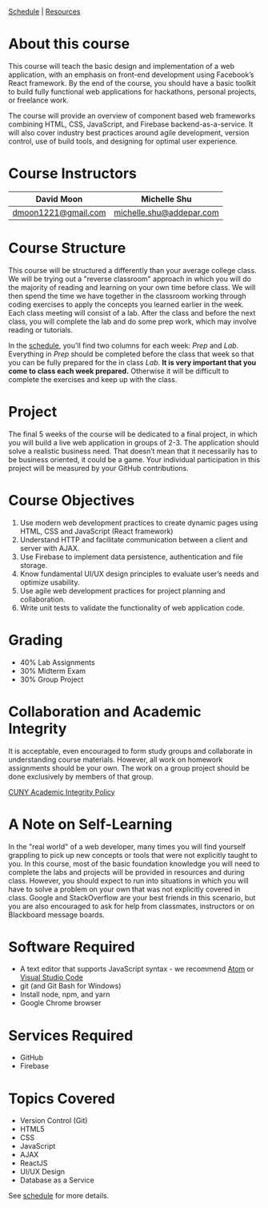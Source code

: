 [Schedule](schedule.md) | [Resources](resources.md)

# About this course

This course will teach the basic design and implementation of a web application, with an emphasis on front-end development using Facebook’s React framework. By the end of the course, you should have a basic toolkit to build fully functional web applications for hackathons, personal projects, or freelance work.

The course will provide an overview of component based web frameworks combining HTML, CSS, JavaScript, and Firebase backend-as-a-service. It will also cover industry best practices around agile development, version control, use of build tools, and designing for optimal user experience.

# Course Instructors

| David Moon | Michelle Shu |
| ---------- | ------------ |
| dmoon1221@gmail.com | michelle.shu@addepar.com |

# Course Structure

This course will be structured a differently than your average college class. We will be trying out a "reverse classroom" approach in which you will do the majority of reading and learning on your own time before class. We will then spend the time we have together in the classroom working through coding exercises to apply the concepts you learned earlier in the week. Each class meeting will consist of a lab. After the class and before the next class, you will complete the lab and do some prep work, which may involve reading or tutorials.

In the [schedule](schedule.md), you'll find two columns for each week: *Prep* and *Lab*. Everything in *Prep* should be completed before the class that week so that you can be fully prepared for the in class *Lab*. **It is very important that you come to class each week prepared.** Otherwise it will be difficult to complete the exercises and keep up with the class.

# Project

The final 5 weeks of the course will be dedicated to a final project, in which you will build a live
web application in groups of 2-3. The application should solve a realistic business need. That
doesn’t mean that it necessarily has to be business oriented, it could be a game. Your
individual participation in this project will be measured by your GitHub contributions.

# Course Objectives

1. Use modern web development practices to create dynamic pages using HTML, CSS and
JavaScript (React framework)
2. Understand HTTP and facilitate communication between a client and server with AJAX.
3. Use Firebase to implement data persistence, authentication and file storage.
4. Know fundamental UI/UX design principles to evaluate user’s needs and optimize usability.
5. Use agile web development practices for project planning and collaboration.
6. Write unit tests to validate the functionality of web application code.

# Grading

- 40% Lab Assignments
- 30% Midterm Exam
- 30% Group Project

# Collaboration and Academic Integrity

It is acceptable, even encouraged to form study groups and collaborate in understanding course materials. However, all work on homework assignments should be your own. The work on a group project should be done exclusively by members of that group.

[CUNY Academic Integrity Policy](http://www2.cuny.edu/about/administration/offices/legal-affairs/policies-procedures/academic-integrity-policy/)

# A Note on Self-Learning

In the "real world" of a web developer, many times you will find yourself grappling to pick up new concepts or tools that were not explicitly taught to you. In this course, most of the basic foundation knowledge you will need to complete the labs and projects will be provided in resources and during class. However, you should expect to run into situations in which you will have to solve a problem on your own that was not explicitly covered in class. Google and StackOverflow are your best friends in this scenario, but you are also encouraged to ask for help from classmates, instructors or on Blackboard message boards.


# Software Required
- A text editor that supports JavaScript syntax - we recommend [Atom](https://atom.io/) or [Visual Studio Code](https://code.visualstudio.com/)
- git (and Git Bash for Windows)
- Install node, npm, and yarn
- Google Chrome browser

# Services Required
- GitHub
- Firebase

# Topics Covered
- Version Control (Git)
- HTML5
- CSS
- JavaScript
- AJAX
- ReactJS
- UI/UX Design
- Database as a Service

See [schedule](schedule.md) for more details.
